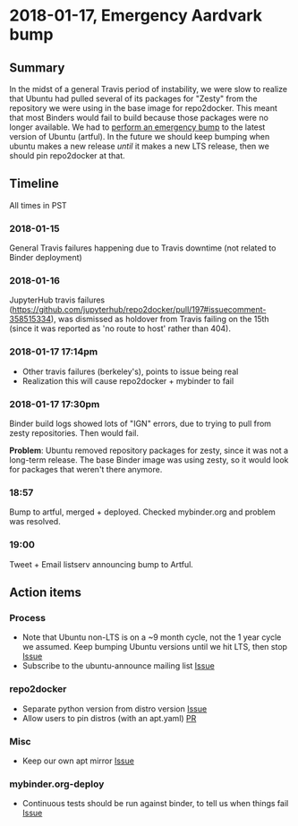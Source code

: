 # 2018-01-17, Emergency Aardvark bump

## Summary

In the midst of a general Travis period of instability, we were slow to
realize that Ubuntu had pulled several of its packages for "Zesty" from the
repository we were using in the base image for repo2docker. This meant that
most Binders would fail to build because those packages were no longer available.
We had to [perform an emergency bump](https://github.com/jupyterhub/repo2docker/pull/197)
to the latest version of Ubuntu (artful).
In the future we should keep bumping when ubuntu makes a new release _until_
it makes a new LTS release, then we should pin repo2docker at that.

## Timeline

All times in PST

### 2018-01-15

General Travis failures happening due to Travis downtime (not related to
Binder deployment)

### 2018-01-16

JupyterHub travis failures
(https://github.com/jupyterhub/repo2docker/pull/197#issuecomment-358515334),
was dismissed as holdover from Travis failing on the 15th (since it was reported
as 'no route to host' rather than 404).

### 2018-01-17 17:14pm

- Other travis failures (berkeley's), points to issue being real
- Realization this will cause repo2docker + mybinder to fail

### 2018-01-17 17:30pm

Binder build logs showed lots of "IGN" errors, due to trying to pull from
zesty repositories. Then would fail.

**Problem**: Ubuntu removed repository packages for zesty, since it was not
a long-term release. The base Binder image was using zesty, so it would look
for packages that weren't there anymore.

### 18:57

Bump to artful, merged + deployed. Checked mybinder.org and problem was resolved.

### 19:00

Tweet + Email listserv announcing bump to Artful.

## Action items

### Process

- Note that Ubuntu non-LTS is on a ~9 month cycle, not the 1 year cycle we assumed.
  Keep bumping Ubuntu versions until we hit LTS, then stop [Issue](https://github.com/jupyterhub/repo2docker/issues/198)
- Subscribe to the ubuntu-announce mailing list [Issue](https://github.com/jupyterhub/mybinder.org-deploy/issues/296)

### repo2docker

- Separate python version from distro version [Issue](https://github.com/jupyterhub/repo2docker/issues/185)
- Allow users to pin distros (with an apt.yaml) [PR](https://github.com/jupyterhub/repo2docker/pull/148)

### Misc

- Keep our own apt mirror [Issue](https://github.com/jupyterhub/mybinder.org-deploy/issues/295)

### mybinder.org-deploy

- Continuous tests should be run against binder, to tell us when things fail [Issue](https://github.com/jupyterhub/mybinder.org-deploy/issues/19)
